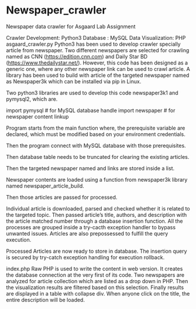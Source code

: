 # Newspaper_crawler

Newspaper data crawler for Asgaard Lab Assignment

Crawler Development: 	Python3
Database :			MySQL 
Data Visualization:		PHP
asgaard_crawler.py
Python3 has been used to develop crawler specially article from newspaper. Two different newspapers are selected for crawling named as CNN (https://edition.cnn.com) and Daily Star BD (https://www.thedailystar.net/). However, this code has been designed as a generic one, where any other newspaper link can be used to crawl article. A library has been used to build with article of the targeted newspaper named as Newspaper3k which can be installed via pip in Linux. 

Two python3 libraries are used to develop this code newspaper3k1 and pymysql2, which are.

import pymysql		# for MySQL database handle
import newspaper	# for newspaper content linkup  

Program starts from the main function where, the prerequisite variable are declared, which must be modified based on your environment credentials. 
 
Then the program connect with MySQL database with those prerequisites. 

Then database table needs to be truncated for clearing the existing articles.  

Then the targeted newspaper named and links are stored inside a list. 

Newspaper contents are loaded using a function from newspaper3k library named newspaper_article_build. 

Then those articles are passed for processed. 

Individual article is downloaded, parsed and checked whether it is related to the targeted topic. Then passed article’s title, authors, and description with the article matched number through a database insertion function. All the processes are grouped inside a try-cacth exception handler to bypass unwanted issues. Articles are also prepossessed to fulfill the query execution. 

Processed Articles are now ready to store in database. The insertion query is secured by try-catch exception handling for execution rollback. 

index.php
Raw PHP is used to write the content in web version. It creates the database connection at the very first of its code. 
Two newspapers are analyzed for article collection which are listed as a drop down in PHP. 
Then the visualization results are filtered based on this selection. 
Finally results are displayed in a table with collapse div. When anyone click on the title, the entire description will be loaded. 

